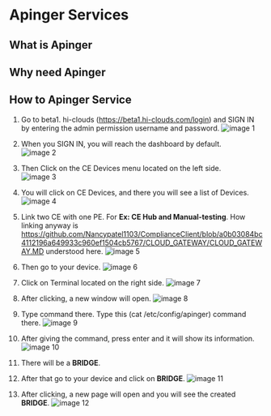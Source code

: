 # Apinger Services
## What is Apinger
## Why need Apinger
## How to Apinger Service
1. Go to beta1. hi-clouds (https://beta1.hi-clouds.com/login) and SIGN IN by entering the admin permission username and password.
   ![image 1](https://github.com/Nancypatel1103/ComplianceClient/assets/153616269/2cc0e784-0192-4715-867d-f61a6e99dfb6)

2. When you SIGN IN, you will reach the dashboard by default.                                                         
   ![image 2](https://github.com/Nancypatel1103/ComplianceClient/assets/153616269/fe76c624-cb89-439a-8568-08dcf4d70185)

3. Then Click on the CE Devices menu located on the left side.                                                    
   ![image 3](https://github.com/Nancypatel1103/ComplianceClient/assets/153616269/2c605c5d-5b66-4a7a-ad35-dc671b0f7e1a)

4. You will click on CE Devices, and there you will see a list of Devices.                                             
   ![image 4](https://github.com/Nancypatel1103/ComplianceClient/assets/153616269/f4b86a92-01a6-49b9-be08-2c3624d80c4e)

5. Link two CE with one PE. For **Ex: CE Hub and Manual-testing**. How linking anyway is  https://github.com/Nancypatel1103/ComplianceClient/blob/a0b03084bc4112196a649933c960ef1504cb5767/CLOUD_GATEWAY/CLOUD_GATEWAY.MD understood here.
   ![image 5](https://github.com/Nancypatel1103/ComplianceClient/assets/153616269/1f738ecc-ba99-4eba-98fa-d8bc5783f506)

6. Then go to your device.
   ![image 6](https://github.com/Nancypatel1103/ComplianceClient/assets/153616269/89c77d41-ce0d-4ebd-a65c-dcdba90f4d32)

7. Click on Terminal located on the right side.
   ![image 7](https://github.com/Nancypatel1103/ComplianceClient/assets/153616269/48eb1b56-7008-40a1-902c-4b0620bb33cd)

8. After clicking, a new window will open.
   ![image 8](https://github.com/Nancypatel1103/ComplianceClient/assets/153616269/bbd0889a-8c39-4c3f-b856-85f2b3c1615f)

9. Type command there. Type this (cat /etc/config/apinger) command there.
    ![image 9](https://github.com/Nancypatel1103/ComplianceClient/assets/153616269/24b25099-ee6e-4156-a203-97b3a527f257)

10. After giving the command, press enter and it will show its information.
    ![image 10](https://github.com/Nancypatel1103/ComplianceClient/assets/153616269/f0927b92-beab-48f7-853e-c28da712ab53)

11. There will be a **BRIDGE**.
12. After that go to your device and click on **BRIDGE**.
    ![image 11](https://github.com/Nancypatel1103/ComplianceClient/assets/153616269/6f1aec90-9442-4f42-977c-e1637494f3a6)

13. After clicking, a new page will open and you will see the created **BRIDGE**.
    ![image 12](https://github.com/Nancypatel1103/ComplianceClient/assets/153616269/4649da6e-5e6a-4860-8659-6d976799a6ba) 
